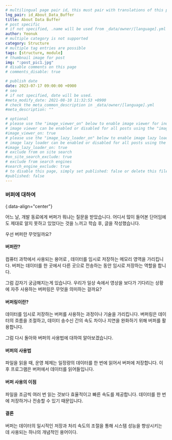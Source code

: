 ```yaml
---
# multilingual page pair id, this must pair with translations of this page. (This name must be unique)
lng_pair: id_About_Data_Buffer
title: About Data Buffer
# post specific
# if not specified, .name will be used from _data/owner/[language].yml
author: Yeonuk
# multiple category is not supported
category: Structure
# multiple tag entries are possible
tags: [structure, module]
# thumbnail image for post
img: ":post_pic1.jpg"
# disable comments on this page
# comments_disable: true

# publish date
date: 2023-07-17 09:00:00 +0900
# seo
# if not specified, date will be used.
#meta_modify_date: 2021-08-10 11:32:53 +0900
# check the meta_common_description in _data/owner/[language].yml
#meta_description: ""

# optional
# please use the "image_viewer_on" below to enable image viewer for individual pages or posts (_posts/ or [language]/_posts folders).
# image viewer can be enabled or disabled for all posts using the "image_viewer_posts: true" setting in _data/conf/main.yml.
#image_viewer_on: true
# please use the "image_lazy_loader_on" below to enable image lazy loader for individual pages or posts (_posts/ or [language]/_posts folders).
# image lazy loader can be enabled or disabled for all posts using the "image_lazy_loader_posts: true" setting in _data/conf/main.yml.
#image_lazy_loader_on: true
# exclude from on site search
#on_site_search_exclude: true
# exclude from search engines
#search_engine_exclude: true
# to disable this page, simply set published: false or delete this file
#published: false
---
```


<!-- outline-start -->

### 버퍼에 대하여

{:data-align="center"}

<!-- outline-end -->

어느 날, 개발 동료에게 버퍼가 뭐냐는 질문을 받았습니다.
어디서 많이 들어본 단어임에도 제대로 알지 못하고 있었다는 것을 느끼고 학습 후, 글을 작성했습니다.

우선 버퍼란 무엇일까요?

#### 버퍼란?

컴퓨터 과학에서 사용되는 용어로 , 데이터를 임시로 저장하는 메모리 영역을 가리킵니다. 버퍼는 데이터를 한 곳에서 다른 곳으로 전송하는 동안 임시로 저장하는 역할을 합니다.

그럼 갑자기 궁금해지는게 있습니다. 우리가 일상 속에서 영상을 보다가 기다리는 상황에 자주 사용하는 버퍼링은 무엇을 의미하는 걸까요?

#### 버퍼링이란?

데이터를 임시로 저장하는 버퍼를 사용하는 과정이나 기술을 가리킵니다.
버퍼링은 데이터의 흐름을 조절하고, 데이터 송수신 간의 속도 차이나 지연을 완화하기 위해 버퍼를 활용합니다.

그럼 다시 돌아와 버퍼의 사용법에 대하여 알아보겠습니다.

#### 버퍼의 사용법

파일을 읽을 때, 운영 체제는 일정량의 데이터를 한 번에 읽어서 버퍼에 저장합니다. 이후 프로그램은 버퍼에서 데이터를 읽어들입니다.

#### 버퍼 사용의 이점

파일을 조금씩 여러 번 읽는 것보다 효율적이고 빠른 속도를 제공합니다. 데이터를 한 번에 저장하거나 전송할 수 있기 때문입니다.

#### 결론

버퍼는 데이터의 일시적인 저장과 처리 속도의 조절을 통해 시스템 성능을 향상시키는 데 사용되는 하나의 개념적인 용어이다.
